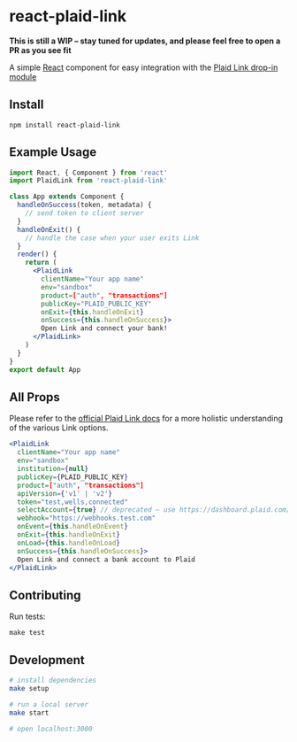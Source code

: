 # react-plaid-link

**This is still a WIP – stay tuned for updates, and please feel free to open a PR as you see fit**

A simple [React](https://facebook.github.io/react/) component for easy
integration with the [Plaid Link drop-in module](https://plaid.com/docs/link/)


## Install

```
npm install react-plaid-link
```

## Example Usage

```jsx
import React, { Component } from 'react'
import PlaidLink from 'react-plaid-link'

class App extends Component {
  handleOnSuccess(token, metadata) {
    // send token to client server
  }
  handleOnExit() {
    // handle the case when your user exits Link
  }
  render() {
    return (
      <PlaidLink
        clientName="Your app name"
        env="sandbox"
        product=["auth", "transactions"]
        publicKey="PLAID_PUBLIC_KEY"
        onExit={this.handleOnExit}
        onSuccess={this.handleOnSuccess}>
        Open Link and connect your bank!
      </PlaidLink>
    )
  }
}
export default App
```

## All Props

Please refer to the [official Plaid Link docs](https://plaid.com/docs/link/) for
a more holistic understanding of the various Link options.

```jsx
<PlaidLink
  clientName="Your app name"
  env="sandbox"
  institution={null}
  publicKey={PLAID_PUBLIC_KEY}
  product=["auth", "transactions"]
  apiVersion={'v1' | 'v2'}
  token="test,wells,connected"
  selectAccount={true} // deprecated – use https://dashboard.plaid.com/link
  webhook="https://webhooks.test.com"
  onEvent={this.handleOnEvent}
  onExit={this.handleOnExit}
  onLoad={this.handleOnLoad}
  onSuccess={this.handleOnSuccess}>
  Open Link and connect a bank account to Plaid
</PlaidLink>
```


## Contributing

Run tests:

```
make test
```

## Development

```bash
# install dependencies
make setup

# run a local server
make start

# open localhost:3000
```
